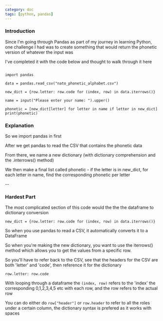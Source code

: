 ```yaml
---
category: doc
tags: [python, pandas]
---
```


### Introduction

Since I'm going through Pandas as part of my journey in learning Python, one challenge I had was to create something that would return the phonetic version of whatever the input was

I've completed it with the code below and thought to walk through it here

```

import pandas

data = pandas.read_csv("nato_phonetic_alphabet.csv")

new_dict = {row.letter: row.code for (index, row) in data.iterrows()}

name = input("Please enter your name: ").upper()

phonetic = [new_dict[letter] for letter in name if letter in new_dict]
print(phonetic)
```

### Explanation

So we import pandas in first 

After we get pandas to read the CSV that contains the phonetic data

From there, we name a new dictionary (with dictionary comprehension and the .interrows() method)

We then make a final list called phonetic - if the letter is in new_dict, for each letter in name, find the corresponding phonetic per letter

--

### Hardest Part

The most complicated section of this code would the the the dataframe to dictionary conversion

`new_dict = {row.letter: row.code for (index, row) in data.iterrows()}`

So when you use pandas to read a CSV, it automatically converts it to a DataFrame 

So when you're making the new dictionary, you want to use the iterrows() method which allows you to get the values from a specific row.

So you'll have to refer back to the CSV, see that the headers for the CSV are both 'letter' and 'code', then reference it for the dictionary

`row.letter: row.code`

With looping through a dataframe the `(index, row)` refers to the 'index' the corresponding 0,1,2,3,4,5 etc with each row, and the row refers to the actual row

You can do either do `row["header"]` or `row.header` to refer to all the roles under a certain column, the dictionary syntax is prefered as it works with spaces
